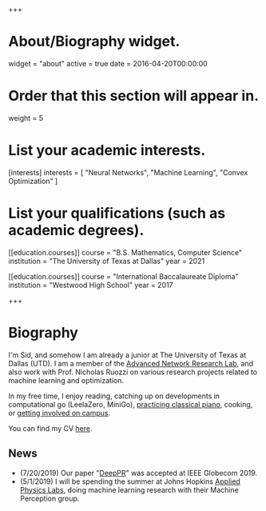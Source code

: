 +++
# About/Biography widget.
widget = "about"
active = true
date = 2016-04-20T00:00:00

# Order that this section will appear in.
weight = 5

# List your academic interests.
[interests]
  interests = [
    "Neural Networks",
    "Machine Learning",
    "Convex Optimization"
  ]

# List your qualifications (such as academic degrees).
[[education.courses]]
  course = "B.S. Mathematics, Computer Science"
  institution = "The University of Texas at Dallas"
  year = 2021

[[education.courses]]
  course = "International Baccalaureate Diploma"
  institution = "Westwood High School"
  year = 2017
 
+++

# **Biography**

I'm Sid, and somehow I am already a junior at The University of Texas at Dallas (UTD). I am a member of the [Advanced Network Research Lab](https://anrlutdallas.github.io/), and also work with Prof. Nicholas Ruozzi on various research projects related to machine learning and optimization.

In my free time, I enjoy reading, catching up on developments in computational go (LeelaZero, MiniGo), [practicing classical piano](https://www.youtube.com/watch?v=yH61fMrFpGs), cooking, or [getting involved on campus](https://www.acmutd.co/team.html).

You can find my CV [here](files/cv.pdf).

## **News**
* (7/20/2019) Our paper "[DeepPR](https://arxiv.org/abs/1904.11533)" was accepted at IEEE Globecom 2019.
* (5/1/2019) I will be spending the summer at Johns Hopkins [Applied Physics Labs](https://www.jhuapl.edu/), doing machine learning research with their Machine Perception group.
